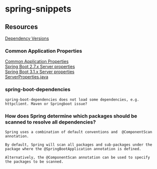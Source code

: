 # spring-snippets
## Resources
[Dependency Versions](https://docs.spring.io/spring-boot/docs/current/reference/html/dependency-versions.html)

### Common Application Properties
[Common Application Properties](https://docs.spring.io/spring-boot/docs/current/reference/html/application-properties.html)  
[Spring Boot 2.7.x Server properties](https://docs.spring.io/spring-boot/docs/2.7.x/reference/htmlsingle/#appendix.application-properties.server)  
[Spring Boot 3.1.x Server properties](https://docs.spring.io/spring-boot/docs/3.1.x/reference/htmlsingle/#appendix.application-properties.server)  
[ServerProperties.java](https://github.com/spring-projects/spring-boot/blob/main/spring-boot-project/spring-boot-autoconfigure/src/main/java/org/springframework/boot/autoconfigure/web/ServerProperties.java)

### spring-boot-dependencies
    spring-boot-dependencies does not load some dependencies, e.g. httpclient. Maven or Springboot issue?
    
### How does Spring determine which packages should be scanned to resolve all dependencies?
    Spring uses a combination of default conventions and  @ComponentScan annotation.
    
    By default, Spring will scan all packages and sub-packages under the package where the @SpringBootApplication annotation is defined.
    
    Alternatively, the @ComponentScan annotation can be used to specify the packages to be scanned.
    
